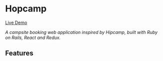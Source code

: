 # Hopcamp

[Live Demo](https://hopcamp.herokuapp.com) 

*A campsite booking web application inspired by Hipcamp, built with Ruby on Rails, React and Redux.*

## Features



